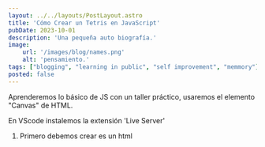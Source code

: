 ```yaml
---
layout: ../../layouts/PostLayout.astro
title: 'Cómo Crear un Tetris en JavaScript'
pubDate: 2023-10-01
description: 'Una pequeña auto biografía.'
image:
    url: '/images/blog/names.png'
    alt: 'pensamiento.'
tags: ["blogging", "learning in public", "self improvement", "memmory"]
posted: false
---
```


Aprenderemos lo básico de JS con un taller práctico, usaremos el elemento "Canvas" de HTML.

En VScode instalemos la extensión 'Live Server'
1. Primero debemos crear es un html


